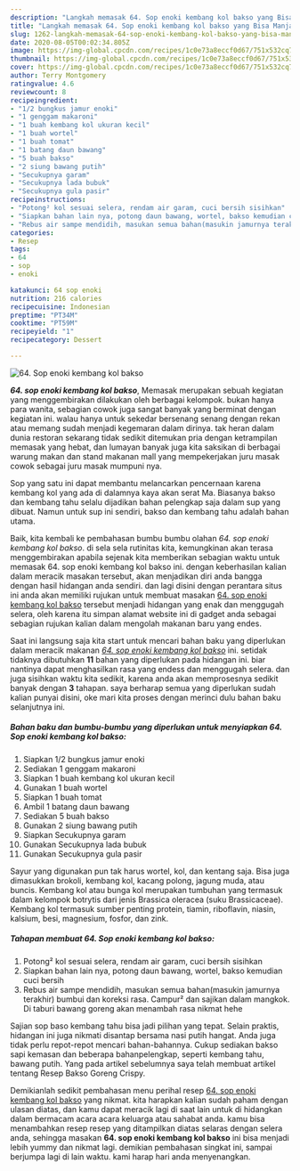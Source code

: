 ```yaml
---
description: "Langkah memasak 64. Sop enoki kembang kol bakso yang Bisa Manjain Lidah"
title: "Langkah memasak 64. Sop enoki kembang kol bakso yang Bisa Manjain Lidah"
slug: 1262-langkah-memasak-64-sop-enoki-kembang-kol-bakso-yang-bisa-manjain-lidah
date: 2020-08-05T00:02:34.805Z
image: https://img-global.cpcdn.com/recipes/1c0e73a8eccf0d67/751x532cq70/64-sop-enoki-kembang-kol-bakso-foto-resep-utama.jpg
thumbnail: https://img-global.cpcdn.com/recipes/1c0e73a8eccf0d67/751x532cq70/64-sop-enoki-kembang-kol-bakso-foto-resep-utama.jpg
cover: https://img-global.cpcdn.com/recipes/1c0e73a8eccf0d67/751x532cq70/64-sop-enoki-kembang-kol-bakso-foto-resep-utama.jpg
author: Terry Montgomery
ratingvalue: 4.6
reviewcount: 8
recipeingredient:
- "1/2 bungkus jamur enoki"
- "1 genggam makaroni"
- "1 buah kembang kol ukuran kecil"
- "1 buah wortel"
- "1 buah tomat"
- "1 batang daun bawang"
- "5 buah bakso"
- "2 siung bawang putih"
- "Secukupnya garam"
- "Secukupnya lada bubuk"
- "Secukupnya gula pasir"
recipeinstructions:
- "Potong² kol sesuai selera, rendam air garam, cuci bersih sisihkan"
- "Siapkan bahan lain nya, potong daun bawang, wortel, bakso kemudian cuci bersih"
- "Rebus air sampe mendidih, masukan semua bahan(masukin jamurnya terakhir) bumbui dan koreksi rasa. Campur² dan sajikan dalam mangkok. Di taburi bawang goreng akan menambah rasa nikmat hehe"
categories:
- Resep
tags:
- 64
- sop
- enoki

katakunci: 64 sop enoki 
nutrition: 216 calories
recipecuisine: Indonesian
preptime: "PT34M"
cooktime: "PT59M"
recipeyield: "1"
recipecategory: Dessert

---
```



![64. Sop enoki kembang kol bakso](https://img-global.cpcdn.com/recipes/1c0e73a8eccf0d67/751x532cq70/64-sop-enoki-kembang-kol-bakso-foto-resep-utama.jpg)

<b><i>64. sop enoki kembang kol bakso</i></b>, Memasak merupakan sebuah kegiatan yang menggembirakan dilakukan oleh berbagai kelompok. bukan hanya para wanita, sebagian cowok juga sangat banyak yang berminat dengan kegiatan ini. walau hanya untuk sekedar bersenang senang dengan rekan atau memang sudah menjadi kegemaran dalam dirinya. tak heran dalam dunia restoran sekarang tidak sedikit ditemukan pria dengan ketrampilan memasak yang hebat, dan lumayan banyak juga kita saksikan di berbagai warung makan dan stand makanan mall yang mempekerjakan juru masak cowok sebagai juru masak mumpuni nya.

Sop yang satu ini dapat membantu melancarkan pencernaan karena kembang kol yang ada di dalamnya kaya akan serat Ma. Biasanya bakso dan kembang tahu selalu dijadikan bahan pelengkap saja dalam sup yang dibuat. Namun untuk sup ini sendiri, bakso dan kembang tahu adalah bahan utama.

Baik, kita kembali ke pembahasan bumbu bumbu olahan <i>64. sop enoki kembang kol bakso</i>. di sela sela rutinitas kita, kemungkinan akan terasa menggembirakan apabila sejenak kita memberikan sebagian waktu untuk memasak 64. sop enoki kembang kol bakso ini. dengan keberhasilan kalian dalam meracik masakan tersebut, akan menjadikan diri anda bangga dengan hasil hidangan anda sendiri. dan lagi disini dengan perantara situs ini anda akan memiliki rujukan untuk membuat masakan <u>64. sop enoki kembang kol bakso</u> tersebut menjadi hidangan yang enak dan menggugah selera, oleh karena itu simpan alamat website ini di gadget anda sebagai sebagian rujukan kalian dalam mengolah makanan baru yang endes.


Saat ini langsung saja kita start untuk mencari bahan baku yang diperlukan dalam meracik makanan <u><i>64. sop enoki kembang kol bakso</i></u> ini. setidak tidaknya dibutuhkan <b>11</b> bahan yang diperlukan pada hidangan ini. biar nantinya dapat menghasilkan rasa yang endess dan menggugah selera. dan juga sisihkan waktu kita sedikit, karena anda akan memprosesnya sedikit banyak dengan <b>3</b> tahapan. saya berharap semua yang diperlukan sudah kalian punyai disini, oke mari kita proses dengan merinci dulu bahan baku selanjutnya ini.

<!--inarticleads1-->

##### Bahan baku dan bumbu-bumbu yang diperlukan untuk menyiapkan 64. Sop enoki kembang kol bakso:

1. Siapkan 1/2 bungkus jamur enoki
1. Sediakan 1 genggam makaroni
1. Siapkan 1 buah kembang kol ukuran kecil
1. Gunakan 1 buah wortel
1. Siapkan 1 buah tomat
1. Ambil 1 batang daun bawang
1. Sediakan 5 buah bakso
1. Gunakan 2 siung bawang putih
1. Siapkan Secukupnya garam
1. Gunakan Secukupnya lada bubuk
1. Gunakan Secukupnya gula pasir


Sayur yang digunakan pun tak harus wortel, kol, dan kentang saja. Bisa juga dimasukkan brokoli, kembang kol, kacang polong, jagung muda, atau buncis. Kembang kol atau bunga kol merupakan tumbuhan yang termasuk dalam kelompok botrytis dari jenis Brassica oleracea (suku Brassicaceae). Kembang kol termasuk sumber penting protein, tiamin, riboflavin, niasin, kalsium, besi, magnesium, fosfor, dan zink. 

<!--inarticleads2-->

##### Tahapan membuat 64. Sop enoki kembang kol bakso:

1. Potong² kol sesuai selera, rendam air garam, cuci bersih sisihkan
1. Siapkan bahan lain nya, potong daun bawang, wortel, bakso kemudian cuci bersih
1. Rebus air sampe mendidih, masukan semua bahan(masukin jamurnya terakhir) bumbui dan koreksi rasa. Campur² dan sajikan dalam mangkok. Di taburi bawang goreng akan menambah rasa nikmat hehe


Sajian sop baso kembang tahu bisa jadi pilihan yang tepat. Selain praktis, hidangan ini juga nikmati disantap bersama nasi putih hangat. Anda juga tidak perlu repot-repot mencari bahan-bahannya. Cukup sediakan bakso sapi kemasan dan beberapa bahanpelengkap, seperti kembang tahu, bawang putih. Yang pada artikel sebelumnya saya telah membuat artikel tentang Resep Bakso Goreng Crispy. 

Demikianlah sedikit pembahasan menu perihal resep <u>64. sop enoki kembang kol bakso</u> yang nikmat. kita harapkan kalian sudah paham dengan ulasan diatas, dan kamu dapat meracik lagi di saat lain untuk di hidangkan dalam bermacam acara acara keluarga atau sahabat anda. kamu bisa menambahkan resep resep yang ditampilkan diatas selaras dengan selera anda, sehingga masakan <b>64. sop enoki kembang kol bakso</b> ini bisa menjadi lebih yummy dan nikmat lagi. demikian pembahasan singkat ini, sampai berjumpa lagi di lain waktu. kami harap hari anda menyenangkan.
